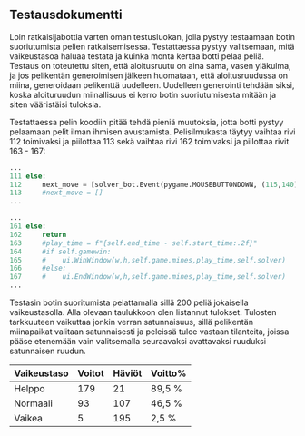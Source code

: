 ## Testausdokumentti

Loin ratkaisijabottia varten oman testusluokan, jolla pystyy testaamaan botin suoriutumista pelien ratkaisemisessa. Testattaessa pystyy valitsemaan, mitä vaikeustasoa haluaa testata ja kuinka monta kertaa botti pelaa peliä. Testaus on toteutettu siten, että aloitusruutu on aina sama, vasen yläkulma, ja jos pelikentän generoimisen jälkeen huomataan, että aloitusruudussa on miina, generoidaan pelikenttä uudelleen. Uudelleen generointi tehdään siksi, koska aloituruudun miinallisuus ei kerro botin suoriutumisesta mitään ja siten vääristäisi tuloksia.

Testattaessa pelin koodiin pitää tehdä pieniä muutoksia, jotta botti pystyy pelaamaan pelit ilman ihmisen avustamista. Pelisilmukasta täytyy vaihtaa rivi 112 toimivaksi ja piilottaa 113 sekä vaihtaa rivi 162 toimivaksi ja piilottaa rivit 163 - 167:  
```python
...
111 else:   
112     next_move = [solver_bot.Event(pygame.MOUSEBUTTONDOWN, (115,140),1)]  
113     #next_move = []
...
```

```python
...
161 else:
162     return
163     #play_time = f"{self.end_time - self.start_time:.2f}"
164     #if self.gamewin:
165     #    ui.WinWindow(w,h,self.game.mines,play_time,self.solver)
166     #else:
167     #    ui.EndWindow(w,h,self.game.mines,play_time,self.solver)
...
```

Testasin botin suoritumista pelattamalla sillä 200 peliä jokaisella vaikeustasolla. Alla olevaan taulukkoon olen listannut tulokset. Tulosten tarkkuuteen vaikuttaa jonkin verran satunnaisuus, sillä pelikentän miinapaikat valitaan satunnaisesti ja peleissä tulee vastaan tilanteita, joissa pääse etenemään vain valitsemalla seuraavaksi avattavaksi ruuduksi satunnaisen ruudun.

Vaikeustaso | Voitot | Häviöt | Voitto%
----------- | ------ | ------ | -------
Helppo|179|21|89,5 %
Normaali|93|107|46,5 %
Vaikea|5|195|2,5 %
